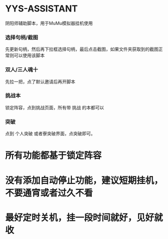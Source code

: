 # YYS-ASSISTANT
阴阳师辅助脚本，用于MuMu模拟器挂机使用

### 选择句柄/截图
先更新句柄，然后再下拉框选择句柄，最后点击截图，如果文件夹获取到的截图正常则可以使用该脚本

### 双人/三人魂十
先拉一把，点了默认邀请后再开脚本

### 挑战本
锁定阵容，点到挑战页面，所有带  挑战  的本都可以

### 突破
点到 个人突破  或者寮突破界面，点突破即可。

# 所有功能都基于锁定阵容
# 没有添加自动停止功能，建议短期挂机，不要通宵或者过久不看
# 最好定时关机，挂一段时间就好，见好就收
